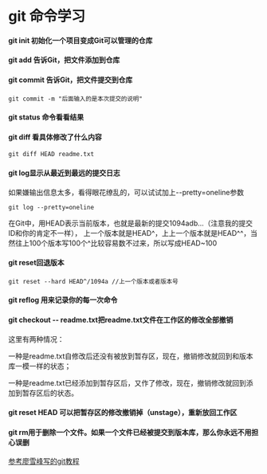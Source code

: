 # git 命令学习

#### git init 初始化一个项目变成Git可以管理的仓库

#### git add 告诉Git，把文件添加到仓库

#### git commit 告诉Git，把文件提交到仓库 

```
git commit -m "后面输入的是本次提交的说明"
```

#### git status 命令看看结果

#### git diff 看具体修改了什么内容
```
git diff HEAD readme.txt
```

#### git log显示从最近到最远的提交日志 
如果嫌输出信息太多，看得眼花缭乱的，可以试试加上--pretty=oneline参数

```
git log --pretty=oneline
```

在Git中，用HEAD表示当前版本，也就是最新的提交1094adb...（注意我的提交ID和你的肯定不一样），
上一个版本就是HEAD^，上上一个版本就是HEAD^^，当然往上100个版本写100个^比较容易数不过来，所以写成HEAD~100

#### git reset回退版本
```
git reset --hard HEAD^/1094a //上一个版本或者版本号
```

#### git reflog 用来记录你的每一次命令

#### git checkout -- readme.txt把readme.txt文件在工作区的修改全部撤销
这里有两种情况：

一种是readme.txt自修改后还没有被放到暂存区，现在，撤销修改就回到和版本库一模一样的状态；

一种是readme.txt已经添加到暂存区后，又作了修改，现在，撤销修改就回到添加到暂存区后的状态。

#### git reset HEAD <file> 可以把暂存区的修改撤销掉（unstage），重新放回工作区

#### git rm用于删除一个文件。如果一个文件已经被提交到版本库，那么你永远不用担心误删




[参考廖雪峰写的git教程](https://www.liaoxuefeng.com/wiki/896043488029600)